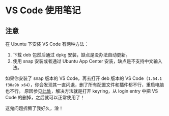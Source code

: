 # VS Code 使用笔记
## 注意
在 Ubuntu 下安装 VS Code 有两种方法：
1. 下载 deb 包然后通过 dpkg 安装，缺点是没办法自动更新。
2. 使用 snap 安装或者通过 Ubuntu App Center 安装，缺点是不支持中文输入法。

如果你安装了 snap 版本的 VS Code，再去打开 deb 版本的 VS Code（`1.54.1 f30a9b x64`），你会发现其一直闪退，删了所有配置文件和插件都不行，重启电脑也不行。
原因参见[此处](https://github.com/microsoft/vscode/issues/116690#issuecomment-791064392)，解决方法就是打开 keyring，从 login entry 中把 VS Code 的删掉，之后就可以正常使用了！

这鬼问题折腾了我好久，淦！